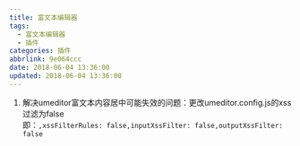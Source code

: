 ```yaml
---
title: 富文本编辑器
tags:
  - 富文本编辑器
  - 插件
categories: 插件
abbrlink: 9e064ccc
date: 2018-06-04 13:36:00
updated: 2018-06-04 13:36:00
---
```


1. 解决umeditor富文本内容居中可能失效的问题：更改umeditor.config.js的xss过滤为false	
		即：`,xssFilterRules: false,inputXssFilter: false,outputXssFilter: false`
